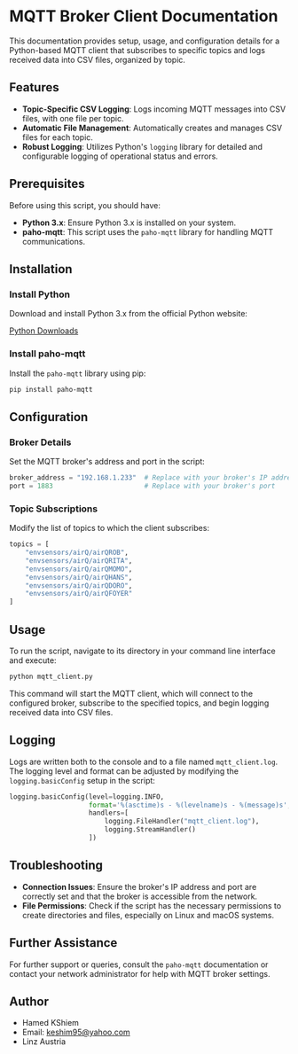 
# MQTT Broker Client Documentation

This documentation provides setup, usage, and configuration details for a Python-based MQTT client that subscribes to specific topics and logs received data into CSV files, organized by topic.

## Features

- **Topic-Specific CSV Logging**: Logs incoming MQTT messages into CSV files, with one file per topic.
- **Automatic File Management**: Automatically creates and manages CSV files for each topic.
- **Robust Logging**: Utilizes Python's `logging` library for detailed and configurable logging of operational status and errors.

## Prerequisites

Before using this script, you should have:

- **Python 3.x**: Ensure Python 3.x is installed on your system.
- **paho-mqtt**: This script uses the `paho-mqtt` library for handling MQTT communications.

## Installation

### Install Python

Download and install Python 3.x from the official Python website:

[Python Downloads](https://www.python.org/downloads/)

### Install paho-mqtt

Install the `paho-mqtt` library using pip:

```sh
pip install paho-mqtt
```

## Configuration

### Broker Details

Set the MQTT broker's address and port in the script:

```python
broker_address = "192.168.1.233"  # Replace with your broker's IP address
port = 1883                       # Replace with your broker's port
```

### Topic Subscriptions

Modify the list of topics to which the client subscribes:

```python
topics = [
    "envsensors/airQ/airQROB",
    "envsensors/airQ/airQRITA",
    "envsensors/airQ/airQMOMO",
    "envsensors/airQ/airQHANS",
    "envsensors/airQ/airQDORO",
    "envsensors/airQ/airQFOYER"
]
```

## Usage

To run the script, navigate to its directory in your command line interface and execute:

```sh
python mqtt_client.py
```

This command will start the MQTT client, which will connect to the configured broker, subscribe to the specified topics, and begin logging received data into CSV files.

## Logging

Logs are written both to the console and to a file named `mqtt_client.log`. The logging level and format can be adjusted by modifying the `logging.basicConfig` setup in the script:

```python
logging.basicConfig(level=logging.INFO,
                    format='%(asctime)s - %(levelname)s - %(message)s',
                    handlers=[
                        logging.FileHandler("mqtt_client.log"),
                        logging.StreamHandler()
                    ])
```

## Troubleshooting

- **Connection Issues**: Ensure the broker's IP address and port are correctly set and that the broker is accessible from the network.
- **File Permissions**: Check if the script has the necessary permissions to create directories and files, especially on Linux and macOS systems.

## Further Assistance

For further support or queries, consult the `paho-mqtt` documentation or contact your network administrator for help with MQTT broker settings.

## Author 

- Hamed KShiem
- Email: keshim95@yahoo.com
- Linz Austria
